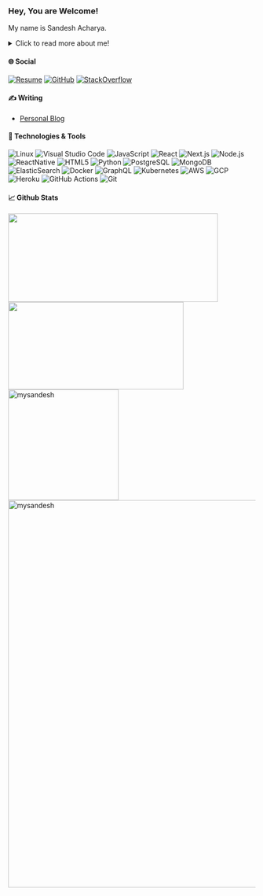 ### Hey, You are Welcome!

My name is Sandesh Acharya.

<details>
  <summary>Click to read more about me!</summary>
  
I code in JavaScript and Python.

My github profile is at https://github.com/mysandesh.
  
Feel free to connect and message me.
</details>

#### &#127760; Social

[![Resume](https://img.shields.io/badge/resume-mysandesh-blue)](https://mysandesh.github.io/resume/)
[![GitHub](https://img.shields.io/github/followers/mysandesh?label=follow&style=social)](https://github.com/mysandesh) 
[![StackOverflow](https://img.shields.io/stackexchange/stackoverflow/r/21071933)](https://stackoverflow.com/users/21071933/mysandesh) 

#### &#x270d; Writing

- [Personal Blog](https://acharyasandesh.com.np)


#### &#128295; Technologies & Tools

![Linux](https://img.shields.io/badge/OS-Linux-informational?style=flat&logo=linux&logoColor=white&color=2bbc8a) 
![Visual Studio Code](https://img.shields.io/badge/Editor-Visual%20Studio%20Code-informational?style=flat&logo=visual-studio-code&logoColor=white&color=2bbc8a) 
![JavaScript](https://img.shields.io/badge/Code-JavaScript-informational?style=flat&logo=javascript&logoColor=white&color=2bbc8a) 
![React](https://img.shields.io/badge/Code-React-informational?style=flat&logo=react&logoColor=white&color=2bbc8a) 
![Next.js](https://img.shields.io/badge/Code-NextJS-informational?style=flat&logo=next.js&logoColor=white&color=2bbc8a) 
![Node.js](https://img.shields.io/badge/Code-NodeJS-informational?style=flat&logo=node.js&logoColor=white&color=2bbc8a) 
![ReactNative](https://img.shields.io/badge/Code-ReactNative-informational?style=flat&logo=react&logoColor=white&color=2bbc8a) 
![HTML5](https://img.shields.io/badge/-HTML5-%23E44D27?style=flat&logo=html5&logoColor=white&color=2bbc8a) 
![Python](https://img.shields.io/badge/Code-Python-informational?style=flat&logo=python&logoColor=white&color=2bbc8a) 
![PostgreSQL](https://img.shields.io/badge/Tools-PostgreSQL-informational?style=flat&logo=postgresql&logoColor=white&color=2bbc8a) 
![MongoDB](https://img.shields.io/badge/Tools-MongoDB-informational?style=flat&logo=mongodb&logoColor=white&color=2bbc8a) 
![ElasticSearch](https://img.shields.io/badge/Tools-ElasticSearch-informational?style=flat&logo=elasticsearch&logoColor=white&color=2bbc8a) 
![Docker](https://img.shields.io/badge/Tools-Docker-informational?style=flat&logo=docker&logoColor=white&color=2bbc8a) 
![GraphQL](https://img.shields.io/badge/Tools-GraphQL-informational?style=flat&logo=graphql&logoColor=white&color=2bbc8a) 
![Kubernetes](https://img.shields.io/badge/Tools-Kubernetes-informational?style=flat&logo=kubernetes&logoColor=white&color=2bbc8a) 
![AWS](https://img.shields.io/badge/Cloud-AWS-informational?style=flat&logo=amazon&logoColor=white&color=2bbc8a) 
![GCP](https://img.shields.io/badge/Cloud-Google-informational?style=flat&logo=google&logoColor=white&color=2bbc8a) 
![Heroku](https://img.shields.io/badge/DevOps-Heroku-informational?style=flat&logo=heroku&logoColor=white&color=2bbc8a) 
![GitHub Actions](https://img.shields.io/badge/DevOps-GitHub%20Actions-informational?style=flat&logo=githubactions&logoColor=white&color=2bbc8a) 
![Git](https://img.shields.io/badge/Tools-Git-informational?style=flat&logo=git&logoColor=white&color=2bbc8a) 

#### &#x1f4c8; Github Stats

<p>
<a href="https://github.com/mysandesh">
  <img height="180em" width="427em" align="left" src="https://github-readme-stats-sigma-five.vercel.app/api?username=mysandesh&show_icons=true&line_height=26&theme=dracula&hide_border=true&include_all_commits=true&count_private=true&include_all_commits=true" />
</a>
<a href="https://github.com/mysandesh">
  <img height="178em" width="357em" align="left" src="https://github-readme-stats.vercel.app/api/top-langs/?username=mysandesh&layout=compact&hide_border=true&hide=c%2B%2B,c&&langs_count=8&show_icons=true&theme=dracula" />
</a>
  <a href="https://github.com/mysandesh">
  <img height="225em" src="https://github-profile-summary-cards.vercel.app/api/cards/profile-details?username=mysandesh&theme=dracula" alt="mysandesh"/>
 </a>
   <a href="https://github.com/mysandesh">
  <img width="788em" src="https://github-readme-streak-stats.herokuapp.com/?user=mysandesh&theme=dracula&hide_border=true" alt="mysandesh"/>
 </a>
</p>

